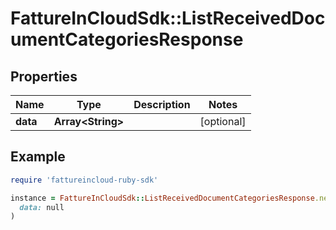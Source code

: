 # FattureInCloudSdk::ListReceivedDocumentCategoriesResponse

## Properties

| Name | Type | Description | Notes |
| ---- | ---- | ----------- | ----- |
| **data** | **Array&lt;String&gt;** |  | [optional] |

## Example

```ruby
require 'fattureincloud-ruby-sdk'

instance = FattureInCloudSdk::ListReceivedDocumentCategoriesResponse.new(
  data: null
)
```


